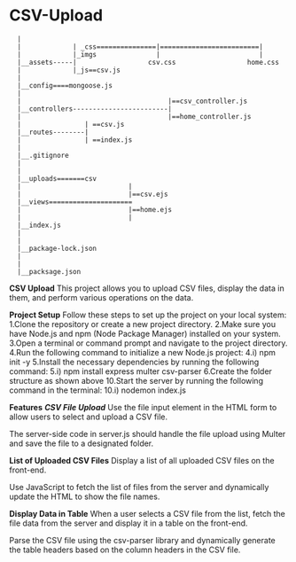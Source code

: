 # CSV-Upload
      |            
      |             | _css===============|=========================|
      |             |_imgs               |                         |
      |__assets-----|                  csv.css                  home.css
      |             |_js==csv.js
      |
      |__config====mongoose.js
      |                                     
      |                                     |==csv_controller.js
      |__controllers------------------------|
      |                                     |==home_controller.js
      |                | ==csv.js                      
      |__routes--------|
      |                | ==index.js
      |  
      |__.gitignore
      |
      |
      |__uploads=======csv
      |                           |
      |                           |==csv.ejs
      |__views=====================
      |                           |==home.ejs
      |                           |
      |__index.js
      |
      |
      |__package-lock.json
      |
      |
      |__packsage.json








**CSV Upload**
This project allows you to upload CSV files, display the data in them, and perform various operations on the data.

**Project Setup**
Follow these steps to set up the project on your local system:
1.Clone the repository or create a new project directory.
2.Make sure you have Node.js and npm (Node Package Manager) installed on your system.
3.Open a terminal or command prompt and navigate to the project directory.
4.Run the following command to initialize a new Node.js project:
   4.i) npm init -y
5.Install the necessary dependencies by running the following command:
5.i)  npm install express multer csv-parser
6.Create the folder structure as shown above
10.Start the server by running the following command in the terminal:
 10.i) nodemon index.js



**Features**
***CSV File Upload***
Use the file input element in the HTML form to allow users to select and upload a CSV file.

The server-side code in server.js should handle the file upload using Multer and save the file to a designated folder.

**List of Uploaded CSV Files**
Display a list of all uploaded CSV files on the front-end.

Use JavaScript to fetch the list of files from the server and dynamically update the HTML to show the file names.

**Display Data in Table**
When a user selects a CSV file from the list, fetch the file data from the server and display it in a table on the front-end.

Parse the CSV file using the csv-parser library and dynamically generate the table headers based on the column headers in the CSV file.


 
  

